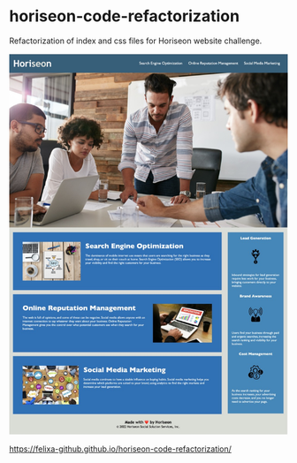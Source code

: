 # horiseon-code-refactorization

Refactorization of index and css files for Horiseon website challenge.

![Horiseon Office Meeting!](./develop/assets/images/horiseon-screenshot.jpeg "Horiseon website code refactoring")


https://felixa-github.github.io/horiseon-code-refactorization/
